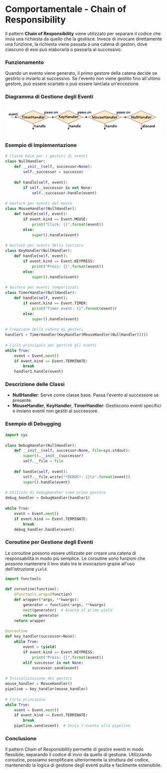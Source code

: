 # Comportamentale - Chain of Responsibility

Il pattern **Chain of Responsibility** viene utilizzato per separare il codice che invia una richiesta da quello che la gestisce. Invece di invocare direttamente una funzione, la richiesta viene passata a una catena di gestori, dove ciascuno di essi può elaborarla o passarla al successivo.

### Funzionamento
Quando un evento viene generato, il primo gestore della catena decide se gestirlo o inviarlo al successivo. Se l'evento non viene gestito fino all'ultimo gestore, può essere scartato o può essere lanciata un'eccezione.

### Diagramma di Gestione degli Eventi
![Handlers_schema](../img/3.png)

### Esempio di Implementazione

```python
# Classe base per i gestori di eventi
class NullHandler:
    def __init__(self, successor=None):
        self._successor = successor

    def handle(self, event):
        if self._successor is not None:
            self._successor.handle(event)

# Gestore per eventi del mouse
class MouseHandler(NullHandler):
    def handle(self, event):
        if event.kind == Event.MOUSE:
            print("Click: {}".format(event))
        else:
            super().handle(event)

# Gestore per eventi della tastiera
class KeyHandler(NullHandler):
    def handle(self, event):
        if event.kind == Event.KEYPRESS:
            print("Press: {}".format(event))
        else:
            super().handle(event)

# Gestore per eventi temporizzati
class TimerHandler(NullHandler):
    def handle(self, event):
        if event.kind == Event.TIMER:
            print("Timer event: {}".format(event))
        else:
            super().handle(event)

# Creazione della catena di gestori
handler1 = TimerHandler(KeyHandler(MouseHandler(NullHandler())))

# Ciclo principale per gestire gli eventi
while True:
    event = Event.next()
    if event.kind == Event.TERMINATE:
        break
    handler1.handle(event)
```

### Descrizione delle Classi
- **NullHandler**: Serve come classe base. Passa l'evento al successore se presente.
- **MouseHandler**, **KeyHandler**, **TimerHandler**: Gestiscono eventi specifici e inviano eventi non gestiti al successore.

### Esempio di Debugging

```python
import sys

class DebugHandler(NullHandler):
    def __init__(self, successor=None, file=sys.stdout):
        super().__init__(successor)
        self.__file = file

    def handle(self, event):
        self.__file.write("*DEBUG*: {}\n".format(event))
        super().handle(event)

# Utilizzo di DebugHandler come primo gestore
debug_handler = DebugHandler(handler1)

while True:
    event = Event.next()
    if event.kind == Event.TERMINATE:
        break
    debug_handler.handle(event)
```

### Coroutine per Gestione degli Eventi

Le coroutine possono essere utilizzate per creare una catena di responsabilità in modo più semplice. Le coroutine sono funzioni che possono mantenere il loro stato tra le invocazioni grazie all'uso dell'istruzione `yield`.

```python
import functools

def coroutine(function):
    @functools.wraps(function)
    def wrapper(*args, **kwargs):
        generator = function(*args, **kwargs)
        next(generator)  # Avanza al primo yield
        return generator
    return wrapper

@coroutine
def key_handler(successor=None):
    while True:
        event = (yield)
        if event.kind == Event.KEYPRESS:
            print("Press: {}".format(event))
        elif successor is not None:
            successor.send(event)

# Inizializzazione dei gestori
mouse_handler = MouseHandler()
pipeline = key_handler(mouse_handler)

# Ciclo principale
while True:
    event = Event.next()
    if event.kind == Event.TERMINATE:
        break
    pipeline.send(event)  # Invia l'evento alla pipeline
```

### Conclusione
Il pattern Chain of Responsibility permette di gestire eventi in modo flessibile, separando il codice di invio da quello di gestione. Utilizzando coroutine, possiamo semplificare ulteriormente la struttura del codice, mantenendo la logica di gestione degli eventi pulita e facilmente estensibile.